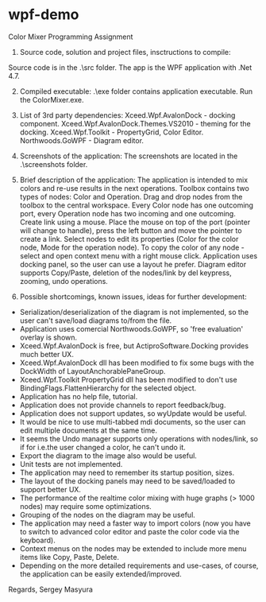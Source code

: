 # wpf-demo

Color Mixer
Programming Assignment

1. Source code, solution and project files, insctructions to compile:

Source code is in the .\src folder.
The app is the WPF application with .Net 4.7.

2. Compiled executable:
.\exe folder contains application executable. Run the ColorMixer.exe.

3. List of 3rd party dependencies:
Xceed.Wpf.AvalonDock - docking component.
Xceed.Wpf.AvalonDock.Themes.VS2010 - theming for the docking.
Xceed.Wpf.Toolkit - PropertyGrid, Color Editor.
Northwoods.GoWPF - Diagram editor.

4. Screenshots of the application:
The screenshots are located in the .\screenshots folder.

5. Brief description of the application:
The application is intended to mix colors and re-use results in the next operations.
Toolbox contains two types of nodes: Color and Operation.
Drag and drop nodes from the toolbox to the central workspace.
Every Color node has one outcoming port, every Operation node has two incoming and one outcoming.
Create link using a mouse. Place the mouse on top of the port (pointer will change to handle), 
press the left button and move the pointer to create a link.
Select nodes to edit its properties (Color for the color node, Mode for the operation node).
To copy the color of any node - select and open context menu with a right mouse click.
Application uses docking panel, so the user can use a layout he prefer.
Diagram editor supports Copy/Paste, deletion of the nodes/link by del keypress, zooming, undo operations.

6. Possible shortcomings, known issues, ideas for further development:
- Serialization/deserialization of the diagram is not implemented, so the user can't save/load diagrams to/from the file.
- Application uses comercial Northwoods.GoWPF, so 'free evaluation' overlay is shown.
- Xceed.Wpf.AvalonDock is free, but ActiproSoftware.Docking provides much better UX.
- Xceed.Wpf.AvalonDock dll has been modified to fix some bugs with the DockWidth of LayoutAnchorablePaneGroup.
- Xceed.Wpf.Toolkit PropertyGrid dll has been modified to don't use BindingFlags.FlattenHierarchy for the selected object.
- Application has no help file, tutorial.
- Application does not provide channels to report feedback/bug.
- Application does not support updates, so wyUpdate would be useful.
- It would be nice to use multi-tabbed mdi documents, so the user can edit multiple documents at the same time.
- It seems the Undo manager supports only operations with nodes/link, so if for i.e.the user changed a color, he can't undo it.
- Export the diagram to the image also would be useful.
- Unit tests are not implemented.
- The application may need to remember its startup position, sizes.
- The layout of the docking panels may need to be saved/loaded to support better UX.
- The performance of the realtime color mixing with huge graphs (> 1000 nodes) may require some optimizations.
- Grouping of the nodes on the diagram may be useful.
- The application may need a faster way to import colors (now you have to switch to advanced color editor and paste the color code via the keyboard).
- Context menus on the nodes may be extended to include more menu items like Copy, Paste, Delete.
- Depending on the more detailed requirements and use-cases, of course, the application can be easily extended/improved.

Regards,
Sergey Masyura
